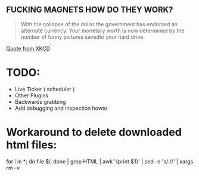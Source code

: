 FUCKING MAGNETS HOW DO THEY WORK?
---------------------------------

> With the collapse of the dollar the government has endorsed an alternate currency.
> Your monetary worth is now determined by the number of funny pictures savedto your hard drive.

[Quote from XKCD](http://xkcd.com/512/)

TODO:
=====

  * Live Ticker ( scheduler )
  * Other Plugins
  * Backwards grabbing
  * Add debugging and inspection howto


Workaround to delete downloaded html files:
===========================================

for i in *; do file $i; done  | grep HTML | awk '{print $1}' | sed -e 's/://' | xargs rm -v
